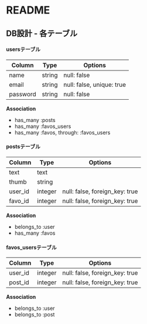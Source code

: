 # README

## DB設計 - 各テーブル

#### usersテーブル
|Column|Type|Options|
|------|----|-------|
|name|string|null: false|
|email|string|null: false, unique: true|
|password|string|null: false|

**Association**
- has_many :posts
- has_many :favos_users 
- has_many :favos, through: :favos_users


#### postsテーブル
|Column|Type|Options|
|------|----|-------|
|text|text||
|thumb|string||
|user_id|integer|null: false, foreign_key: true|
|favo_id|integer|null: false, foreign_key: true|

**Association**
- belongs_to :user
- has_many :favos

#### favos_usersテーブル
|Column|Type|Options|
|------|----|-------|
|user_id|integer|null: false, foreign_key: true|
|post_id|integer|null: false, foreign_key: true|

**Association**
- belongs_to :user
- belongs_to :post

<!-- 
This README would normally document whatever steps are necessary to get the
application up and running.

Things you may want to cover:

* Ruby version

* System dependencies

* Configuration

* Database creation

* Database initialization

* How to run the test suite

* Services (job queues, cache servers, search engines, etc.)

* Deployment instructions

* ... -->
